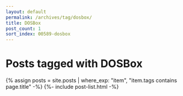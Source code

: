```yaml
---
layout: default
permalink: /archives/tag/dosbox/
title: DOSBox
post_count: 1
sort_index: 00589-dosbox
---
```

<h1 class="page-heading">Posts tagged with DOSBox</h1>
{% assign posts = site.posts | where_exp: "item", "item.tags contains page.title" -%}
{%- include post-list.html -%}
